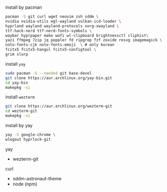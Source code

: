 
install by pacman
```bash
pacman -S git curl wget neovim zsh sddm \
nvidia nvidia-utils egl-wayland vulkan-icd-loader \
hyprland wayland wayland-protocols xorg-xwayland \
ttf-hack-nerd ttf-nerd-fonts-symbols \
waybar hyprpaper mako wofi wl-clipboard brightnessctl cliphist\
yazi ffmpeg 7zip jq poppler fd ripgrep fzf zoxide resvg imagemagick \
noto-fonts-cjk noto-fonts-emoji  \ # only korean
fcitx5 fcitx5-hangul fcitx5-configtool \
grim slurp
```


install `yay`

```bash
sudo pacman -S --needed git base-devel
git clone https://aur.archlinux.org/yay-bin.git
cd yay-bin
makepkg -si
```

install `wezterm`

```bash
git clone https://aur.archlinux.org/wezterm-git
cd wezterm-git
makepkg -si
```

install by yay
```bash
yay -S google-chrome \
wlogout hyprlock-git 
```

yay
* wezterm-git


curl
* sddm-astronaut-theme
* node (npm)


